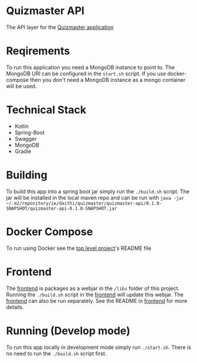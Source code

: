 # Quizmaster API
The API layer for the [Quizmaster application](https://github.com/daithihearn/quizmaster)

# Reqirements
To run this application you need a MongoDB instance to point to. The MongoDB URI can be configured in the `start.sh` script.
If you use docker-compose then you don't need a MongoDB instance as a mongo container will be used.

# Technical Stack
- Kotlin
- Spring-Boot
- Swagger
- MongoDB
- Gradle

# Building
To build this app into a spring boot jar simply run the `./build.sh` script.
The jar will be installed in the local maven repo and can be run with `java -jar ~/.m2/repository/ie/daithi/quizmaster/quizmaster-api/0.1.0-SNAPSHOT/quizmaster-api-0.1.0-SNAPSHOT.jar`

# Docker Compose
To run using Docker see the [top level project](https://github.com/daithihearn/quizmaster)'s README file 

# Frontend
The [frontend](https://github.com/daithihearn/quizmaster-frontend) is packages as a webjar in the `/libs` folder of this project. Running the `./build.sh` script in the [frontend](https://github.com/daithihearn/quizmaster-frontend) will update this webjar. The [frontend](https://github.com/daithihearn/quizmaster-frontend) can also be run separately. See the README in [frontend](https://github.com/daithihearn/quizmaster-frontend) for more details.

# Running (Develop mode)
To run this app locally in development mode simply run `./start.sh`. There is no need to run the `./build.sh` script first.
